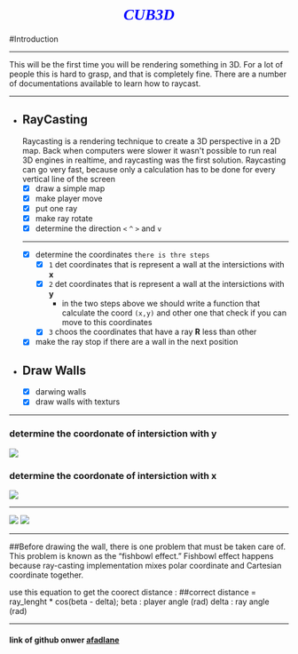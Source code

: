 
<div align="center">
  <h1 style="color:blue;font-family:serif;font-style:oblique">CUB3D</h1>
</div>

#Introduction

***
This will be the first time you will be rendering something in  3D. For a lot of people this is hard to grasp, and that is completely fine. There are a number of documentations available to learn how to raycast. 

***
- ## RayCasting
    Raycasting is a rendering technique to create a 3D perspective in a 2D map. Back when computers were slower it wasn't possible to run real 3D engines in realtime, and raycasting was the first solution. Raycasting can go very fast, because only a calculation has to be done for every vertical line of the screen
	- [x] draw a simple map
	- [x] make player move
	- [x] put one ray
	- [x] make ray rotate
	- [x] determine the direction `<` `^` `>` and `v`
	***
	- [x] determine the coordinates `there is thre steps`
		- [x] `1` det coordinates that is represent a wall at the intersictions with __x__
		- [x] `2` det coordinates that is represent a wall at the intersictions with __y__
			- in the two steps above we should write a function that calculate the coord `(x,y)`
				and other one that check if you can  move to this coordinates
		- [x] `3` choos the coordinates that have a ray __R__ less than other
	- [x] make the ray stop if there are a wall in the next position

- ## Draw Walls
	- [x] darwing walls
	- [x] draw walls with texturs
***
### determine the coordonate of intersiction with y
![](image2.png)
### determine the coordonate of intersiction with x
![](image3.png)
***
![](https://permadi.com/tutorial/raycast/images/figure15.gif)
![](https://permadi.com/tutorial/raycast/images/figure16.gif)
***
##Before drawing the wall, there is one problem that must be taken care of. This problem is known as the “fishbowl effect.” Fishbowl effect happens because ray-casting implementation mixes polar coordinate and Cartesian coordinate together.

use this equation to get the coorect distance :
##correct distance  = ray_lenght  * cos(beta - delta); 
beta : player angle (rad)
delta : ray angle (rad)
***
#### link of github onwer [afadlane](https://github.com/Abdeladim-Fadlane)
